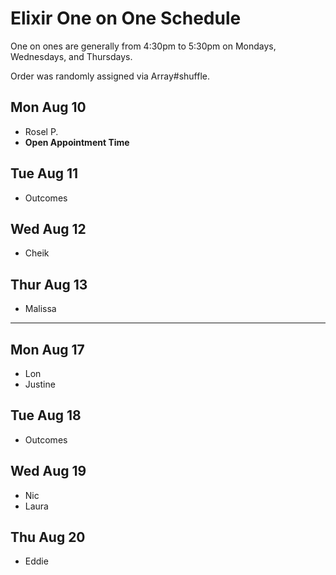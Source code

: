 # Elixir One on One Schedule

One on ones are generally from 4:30pm to 5:30pm on Mondays, Wednesdays, and Thursdays.

Order was randomly assigned via Array#shuffle.

## Mon Aug 10

- Rosel P.
- **Open Appointment Time**

## Tue Aug 11

- Outcomes

## Wed Aug 12

- Cheik

## Thur Aug 13

- Malissa

---

## Mon Aug 17

- Lon
- Justine

## Tue Aug 18

- Outcomes

## Wed Aug 19

- Nic
- Laura

## Thu Aug 20

- Eddie

